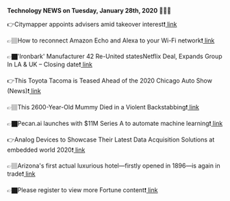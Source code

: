 <b>Technology NEWS on Tuesday, January 28th, 2020</b> 📡📡📡 

👉Citymapper appoints advisers amid takeover interest❗️<a href='https://techblock.club/?p=2495'> link</a>

👉🏽How to reconnect Amazon Echo and Alexa to your Wi-Fi network❗️<a href='https://techblock.club/?p=2497'> link</a>

👉🏿'Ironbark' Manufacturer 42 Re-United statesNetflix Deal, Expands Group In LA & UK – Closing date❗️<a href='https://techblock.club/?p=2499'> link</a>

👉This Toyota Tacoma is Teased Ahead of the 2020 Chicago Auto Show (News)❗️<a href='https://techblock.club/?p=2501'> link</a>

👉🏽This 2600-Year-Old Mummy Died in a Violent Backstabbing❗️<a href='https://techblock.club/?p=2503'> link</a>

👉🏿Pecan.ai launches with $11M Series A to automate machine learning❗️<a href='https://techblock.club/?p=2505'> link</a>

👉Analog Devices to Showcase Their Latest Data Acquisition Solutions at embedded world 2020❗️<a href='https://techblock.club/?p=2507'> link</a>

👉🏽Arizona's first actual luxurious hotel—firstly opened in 1896—is again in trade❗️<a href='https://techblock.club/?p=2509'> link</a>

👉🏿Please register to view more Fortune content❗️<a href='https://techblock.club/?p=2511'> link</a>

